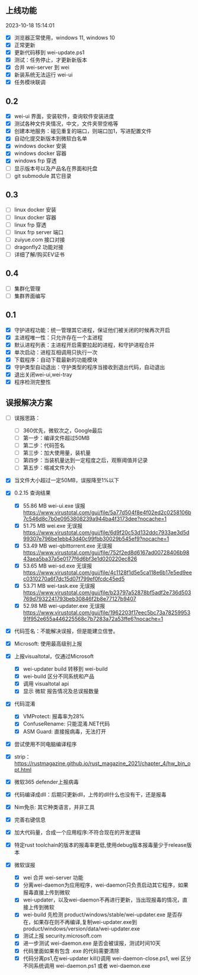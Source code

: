 ## 上线功能
2023-10-18 15:14:01
- [x] 浏览器正常使用，windows 11, windows 10
- [x] 正常更新
- [x] 更新代码移到 wei-update.ps1
- [x] 测试：任务停止，才更新新版本
- [x] 合并 wei-server 到 wei
- [x] 新装系统无法运行 wei-ui
- [x] 任务模块联调

## 0.2

- [x] wei-ui 界面，安装软件，查询软件安装进度
- [x] 测试各种文件夹情况，中文，文件夹带空格等
- [x] 创建本地服务：碰见重复的端口，则端口加1，写进配置文件
- [x] 自动化提交新版本到微软白名单
- [x] windows docker 安装
- [x] windows docker 容器
- [x] windows frp 穿透
- [ ] 显示版本号以及产品名在界面和托盘
- [ ] git submodule 其它目录

## 0.3

- [ ] linux docker 安装 
- [ ] linux docker 容器
- [ ] linux frp 穿透
- [ ] linux frp server 端口
- [ ] zuiyue.com 接口对接
- [ ] dragonfly2 功能对接
- [ ] 详细了解/购买EV证书

## 0.4 

- [ ] 集群化管理
- [ ] 集群界面编写

## 0.1

- [x] 守护进程功能：统一管理其它进程，保证他们被关闭的时候再次开启
- [x] 主进程唯一性：只允许存在一个主进程
- [x] 默认进程列表：主进程开启需要拉起的进程，和守护进程合并
- [x] 单次启动：进程互相调用只执行一次
- [x] 下载程序：自动下载最新的功能模块
- [x] 守护类型自动退出：守护类型的程序当接收到退出代码，自动退出
- [x] 退出关闭wei-ui,wei-tray
- [x] 程序检测完整性

## 误报解决方案

- [ ] 误报思路：
    - [ ] 360优先，微软次之，Google最后
    - [ ] 第一步：编译文件超过50MB
    - [ ] 第二步：代码签名
    - [ ] 第三步：加大使用量，装机量
    - [ ] 第四步：当装机量达到一定程度之后，观察阈值并记录
    - [ ] 第五步：缩减文件大小

- [x] 当文件大小超过一定50MB，误报降至1%以下

- [x] 0.2.15 查询结果
    - [x] 55.86 MB wei-ui.exe 误报 https://www.virustotal.com/gui/file/5a77d504f8e4f02ed2c0258106b7c546d8c7b0e0953808239a944ba4f3173dee?nocache=1
    - [x] 51.75 MB wei.exe 无误报 https://www.virustotal.com/gui/file/6d9f20c53d132ddc7933ae3d5d99307e796be1ebb43d40c99fbb30029b545ef9?nocache=1
    - [x] 53.49 MB wei-qbittorrent.exe 无误报 https://www.virustotal.com/gui/file/752f2ed8d6167ad00728406b9843aea5ba37a5e0177f6d6bf3e1d020220ec826
    - [x] 53.65 MB wei-sd.exe 无误报 https://www.virustotal.com/gui/file/4c1128f1d5e5ca118e6b17e5ed9eec0310270a6f7dc15d07f799ef0fcdc45ed5
    - [x] 53.71 MB wei-task.exe 无误报 https://www.virustotal.com/gui/file/b23797a52878bf5adf2e736d503769d7932241793beb30846f2b8e77127b9407
    - [x] 52.98 MB wei-updater.exe 无误报 https://www.virustotal.com/gui/file/1962203f17eec5bc73a7825995391f952e655a446225568c7b7283a72a53ffe6?nocache=1
    
- [x] 代码签名：不能解决误报，但是能建立信誉。
- [x] Microsoft: 使用最高级别上报
- [x] 上报visualtotal，仅通过Microsoft
    - [x] wei-updater build 转移到 wei-build
    - [x] wei-build 区分不同系统和产品
    - [x] 调用 visualtotal api
    - [x] 显示 微软 报告情况及总误报数量
- [x] 代码混淆
    - [x] VMProtect: 报毒率为28%
    - [x] ConfuseRename: 只能混淆.NET代码
    - [x] ASM Guard: 直接报病毒，无法打开
- [x] 尝试使用不同电脑编译程序
- [x] strip：https://rustmagazine.github.io/rust_magazine_2021/chapter_4/hw_bin_opt.html
- [x] 微软365 defender上报病毒
- [x] 代码编译成dll：后期只更新dll，上传的dll什么也没有干，还是报毒
- [x] Nim免杀: 其它种类语言，并非工具
- [x] 完善右键信息
- [x] 加大代码量，合成一个应用程序:不符合现在的开发逻辑
- [x] 特定rust toolchain的版本的报毒率更低,使用debug版本报毒量少于release版本
- [x] 微软误报
    - [x] wei 合并 wei-server 功能
    - [x] 分离wei-daemon为应用程序，wei-daemon只负责启动其它程序，如果报毒直接上传到微软
    - [x] wei-updater，以及wei-daemon不再进行更新，当出现报毒的情况，直接上传到微软
    - [x] wei-build 先检测 product/windows/stable/wei-updater.exe 是否存在，如果存在则不再编译,复制wei-updater.exe到 product/windows/version/data/wei-updater.exe
    - [x] 测试上报 security.microsoft.com
    - [x] 进一步测试 wei-daemon.exe 是否会被误报，测试时间10天
    - [x] 代码里面如果有包含 .exe 的代码需要清除
    - [x] 代码分离ps1,在wei-updater kill()调用 wei-daemon-close.ps1, wei 区分不同系统调用 wei-daemon.ps1 或者 wei-daemon.exe
